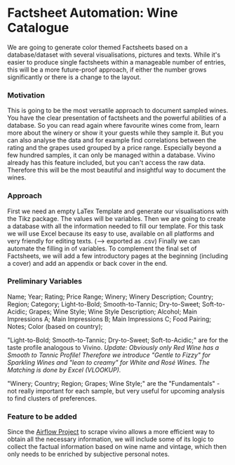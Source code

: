 # Factsheet Automation: Wine Catalogue
We are going to generate color themed Factsheets based on a database/dataset with several visualisations, pictures and texts.
While it's easier to produce single factsheets within a manageable number of entries, this will be a more future-proof approach, if either the number grows significantly or there is a change to the layout.


### Motivation
This is going to be the most versatile approach to document sampled wines. You have the clear presentation of factsheets and the powerful abilities of a database. So you can read again where favourite wines come from, learn more about the winery or show it your guests while they sample it. But you can also analyse the data and for example find correlations between the rating and the grapes used grouped by a price range. Especially beyond a few hundred samples, it can only be managed within a database. Vivino already has this feature included, but you can't access the raw data. Therefore this will be the most beautiful and insightful way to document the wines.


### Approach
First we need an empty LaTex Template and generate our visualisations with the Tikz package. The values will be variables.
Then we are going to create a database with all the information needed to fill our template. For this task we will use Excel because its easy to use, available on all platforms and very friendly for editing texts. (--> exported as .csv)
Finally we can automate the filling in of variables.
To complement the final set of Factsheets, we will add a few introductory pages at the beginning (including a cover) and add an appendix or back cover in the end.


### Preliminary Variables
Name; Year; Rating; Price Range; Winery; Winery Description; Country; Region; Category; Light-to-Bold; Smooth-to-Tannic; Dry-to-Sweet; Soft-to-Acidic; Grapes; Wine Style; Wine Style Description; Alcohol; Main Impressions A; Main Impressions B; Main Impressions C; Food Pairing; Notes; Color (based on country);

"Light-to-Bold; Smooth-to-Tannic; Dry-to-Sweet; Soft-to-Acidic;" are for the taste profile analogous to Vivino.
*Update: Obviously only Red Wine has a Smooth to Tannic Profile! Therefore we introduce "Gentle to Fizzy" for Sparkling Wines and "lean to creamy" for White and Rosé Wines. The Matching is done by Excel (VLOOKUP).*

"Winery; Country; Region; Grapes; Wine Style;" are the "Fundamentals" - not really important for each sample, but very useful for upcoming analysis to find clusters of preferences.

### Feature to be added
Since the [Airflow Project](https://github.com/trashpanda-ai/In-Vino-Veritas) to scrape vivino allows a more efficient way to obtain all the necessary information, we will include some of its logic to collect the factual information based on wine name and vintage, which then only needs to be enriched by subjective personal notes.
